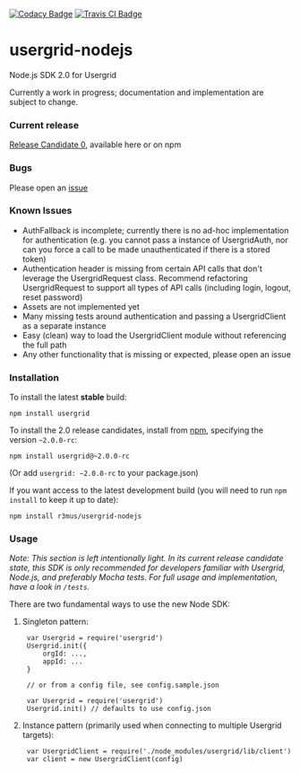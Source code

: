 [![Codacy Badge](https://api.codacy.com/project/badge/grade/034bc34302b646bf932c7c0307e0e313)](https://www.codacy.com/app/remus/usergrid-nodejs)
[![Travis CI Badge](https://travis-ci.org/r3mus/usergrid-nodejs.svg?branch=master)](https://travis-ci.org/r3mus/usergrid-nodejs)

# usergrid-nodejs
Node.js SDK 2.0 for Usergrid 

Currently a work in progress; documentation and implementation are subject to change.

### Current release

[Release Candidate 0](https://github.com/r3mus/usergrid-nodejs/releases), available here or on npm
 
### Bugs

Please open an [issue](https://github.com/r3mus/usergrid-nodejs/issues/new)

### Known Issues

- AuthFallback is incomplete; currently there is no ad-hoc implementation for authentication (e.g. you cannot pass a instance of UsergridAuth, nor can you force a call to be made unauthenticated if there is a stored token)
- Authentication header is missing from certain API calls that don't leverage the UsergridRequest class. Recommend refactoring UsergridRequest to support all types of API calls (including login, logout, reset password)
- Assets are not implemented yet
- Many missing tests around authentication and passing a UsergridClient as a separate instance
- Easy (clean) way to load the UsergridClient module without referencing the full path
- Any other functionality that is missing or expected, please open an issue

### Installation

To install the latest **stable** build:

    npm install usergrid

To install the 2.0 release candidates, install from [npm](https://www.npmjs.com/package/usergrid), specifying the version `~2.0.0-rc`:

    npm install usergrid@~2.0.0-rc

(Or add `usergrid: ~2.0.0-rc` to your package.json)

If you want access to the latest development build (you will need to run `npm install` to keep it up to date):

    npm install r3mus/usergrid-nodejs

### Usage

_Note: This section is left intentionally light. In its current release candidate state, this SDK is only recommended for developers familiar with Usergrid, Node.js, and preferably Mocha tests. For full usage and implementation, have a look in `/tests`._

There are two fundamental ways to use the new Node SDK:

1. Singleton pattern:

	    var Usergrid = require('usergrid')
	    Usergrid.init({
	        orgId: ...,
	        appId: ...
	    }
	    
	    // or from a config file, see config.sample.json
	    
	    var Usergrid = require('usergrid')
	    Usergrid.init() // defaults to use config.json
    
2. Instance pattern (primarily used when connecting to multiple Usergrid targets):

	    var UsergridClient = require('./node_modules/usergrid/lib/client')
	    var client = new UsergridClient(config)